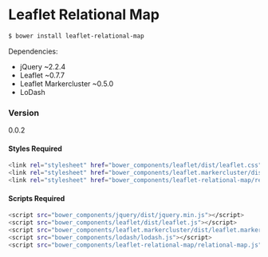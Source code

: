 # Leaflet Relational Map

```sh
$ bower install leaflet-relational-map
```

Dependencies:

  - jQuery ~2.2.4
  - Leaflet ~0.7.7
  - Leaflet Markercluster ~0.5.0
  - LoDash

### Version
0.0.2

#### Styles Required
```sh
<link rel="stylesheet" href="bower_components/leaflet/dist/leaflet.css" />
<link rel="stylesheet" href="bower_components/leaflet.markercluster/dist/MarkerCluster.Default.css" />
<link rel="stylesheet" href="bower_components/leaflet-relational-map/relational-map.css" />
```

#### Scripts Required
```sh
<script src="bower_components/jquery/dist/jquery.min.js"></script>
<script src="bower_components/leaflet/dist/leaflet.js"></script>
<script src="bower_components/leaflet.markercluster/dist/leaflet.markercluster.js"></script>
<script src="bower_components/lodash/lodash.js"></script>
<script src="bower_components/leaflet-relational-map/relational-map.js"></script>
```
